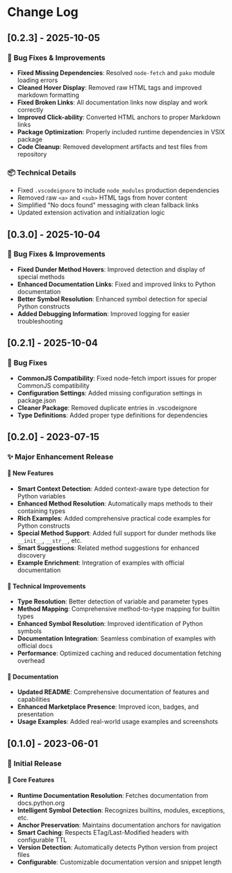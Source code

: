 # Change Log

## [0.2.3] - 2025-10-05

### 🔧 **Bug Fixes & Improvements**

- **Fixed Missing Dependencies**: Resolved `node-fetch` and `pako` module loading errors
- **Cleaned Hover Display**: Removed raw HTML tags and improved markdown formatting
- **Fixed Broken Links**: All documentation links now display and work correctly
- **Improved Click-ability**: Converted HTML anchors to proper Markdown links
- **Package Optimization**: Properly included runtime dependencies in VSIX package
- **Code Cleanup**: Removed development artifacts and test files from repository

### 📦 **Technical Details**

- Fixed `.vscodeignore` to include `node_modules` production dependencies
- Removed raw `<a>` and `<sub>` HTML tags from hover content
- Simplified "No docs found" messaging with clean fallback links
- Updated extension activation and initialization logic

## [0.3.0] - 2025-10-04

### 🔧 **Bug Fixes & Improvements**

- **Fixed Dunder Method Hovers**: Improved detection and display of special methods
- **Enhanced Documentation Links**: Fixed and improved links to Python documentation
- **Better Symbol Resolution**: Enhanced symbol detection for special Python constructs
- **Added Debugging Information**: Improved logging for easier troubleshooting

## [0.2.1] - 2025-10-04

### 🐛 **Bug Fixes**

- **CommonJS Compatibility**: Fixed node-fetch import issues for proper CommonJS compatibility
- **Configuration Settings**: Added missing configuration settings in package.json
- **Cleaner Package**: Removed duplicate entries in .vscodeignore
- **Type Definitions**: Added proper type definitions for dependencies

## [0.2.0] - 2023-07-15

### ✨ **Major Enhancement Release**

#### 🚀 **New Features**

- **Smart Context Detection**: Added context-aware type detection for Python variables
- **Enhanced Method Resolution**: Automatically maps methods to their
  containing types
- **Rich Examples**: Added comprehensive practical code examples for Python constructs
- **Special Method Support**: Added full support for dunder methods
  like `__init__`, `__str__`, etc.
- **Smart Suggestions**: Related method suggestions for enhanced discovery
- **Example Enrichment**: Integration of examples with official documentation

#### 🔧 **Technical Improvements**

- **Type Resolution**: Better detection of variable and parameter types
- **Method Mapping**: Comprehensive method-to-type mapping for builtin types
- **Enhanced Symbol Resolution**: Improved identification of Python symbols
- **Documentation Integration**: Seamless combination of examples with official docs
- **Performance**: Optimized caching and reduced documentation fetching overhead

#### 📝 **Documentation**

- **Updated README**: Comprehensive documentation of features and capabilities
- **Enhanced Marketplace Presence**: Improved icon, badges, and presentation
- **Usage Examples**: Added real-world usage examples and screenshots

## [0.1.0] - 2023-06-01

### 🎉 **Initial Release**

#### 🌟 **Core Features**

- **Runtime Documentation Resolution**: Fetches documentation from docs.python.org
- **Intelligent Symbol Detection**: Recognizes builtins, modules, exceptions, etc.
- **Anchor Preservation**: Maintains documentation anchors for navigation
- **Smart Caching**: Respects ETag/Last-Modified headers with configurable TTL
- **Version Detection**: Automatically detects Python version from project files
- **Configurable**: Customizable documentation version and snippet length
